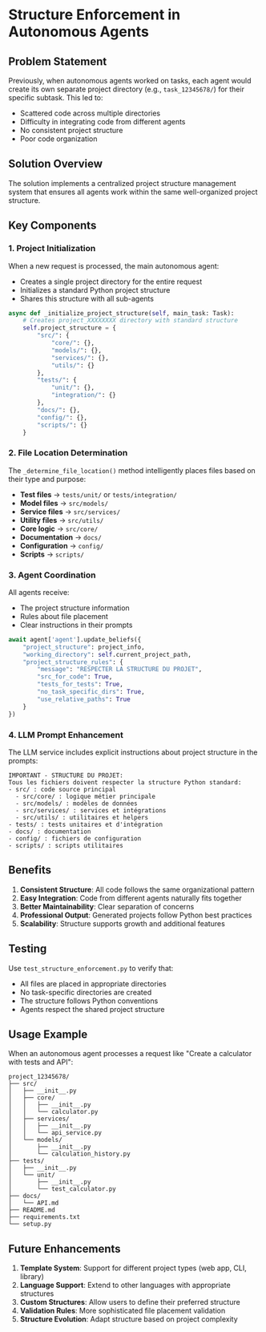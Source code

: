 # Structure Enforcement in Autonomous Agents

## Problem Statement

Previously, when autonomous agents worked on tasks, each agent would create its own separate project directory (e.g., `task_12345678/`) for their specific subtask. This led to:
- Scattered code across multiple directories
- Difficulty in integrating code from different agents
- No consistent project structure
- Poor code organization

## Solution Overview

The solution implements a centralized project structure management system that ensures all agents work within the same well-organized project structure.

## Key Components

### 1. Project Initialization

When a new request is processed, the main autonomous agent:
- Creates a single project directory for the entire request
- Initializes a standard Python project structure
- Shares this structure with all sub-agents

```python
async def _initialize_project_structure(self, main_task: Task):
    # Creates project_XXXXXXXX directory with standard structure
    self.project_structure = {
        "src/": {
            "core/": {},
            "models/": {},
            "services/": {},
            "utils/": {}
        },
        "tests/": {
            "unit/": {},
            "integration/": {}
        },
        "docs/": {},
        "config/": {},
        "scripts/": {}
    }
```

### 2. File Location Determination

The `_determine_file_location()` method intelligently places files based on their type and purpose:

- **Test files** → `tests/unit/` or `tests/integration/`
- **Model files** → `src/models/`
- **Service files** → `src/services/`
- **Utility files** → `src/utils/`
- **Core logic** → `src/core/`
- **Documentation** → `docs/`
- **Configuration** → `config/`
- **Scripts** → `scripts/`

### 3. Agent Coordination

All agents receive:
- The project structure information
- Rules about file placement
- Clear instructions in their prompts

```python
await agent['agent'].update_beliefs({
    "project_structure": project_info,
    "working_directory": self.current_project_path,
    "project_structure_rules": {
        "message": "RESPECTER LA STRUCTURE DU PROJET",
        "src_for_code": True,
        "tests_for_tests": True,
        "no_task_specific_dirs": True,
        "use_relative_paths": True
    }
})
```

### 4. LLM Prompt Enhancement

The LLM service includes explicit instructions about project structure in the prompts:

```
IMPORTANT - STRUCTURE DU PROJET:
Tous les fichiers doivent respecter la structure Python standard:
- src/ : code source principal
  - src/core/ : logique métier principale
  - src/models/ : modèles de données
  - src/services/ : services et intégrations
  - src/utils/ : utilitaires et helpers
- tests/ : tests unitaires et d'intégration
- docs/ : documentation
- config/ : fichiers de configuration
- scripts/ : scripts utilitaires
```

## Benefits

1. **Consistent Structure**: All code follows the same organizational pattern
2. **Easy Integration**: Code from different agents naturally fits together
3. **Better Maintainability**: Clear separation of concerns
4. **Professional Output**: Generated projects follow Python best practices
5. **Scalability**: Structure supports growth and additional features

## Testing

Use `test_structure_enforcement.py` to verify that:
- All files are placed in appropriate directories
- No task-specific directories are created
- The structure follows Python conventions
- Agents respect the shared project structure

## Usage Example

When an autonomous agent processes a request like "Create a calculator with tests and API":

```
project_12345678/
├── src/
│   ├── __init__.py
│   ├── core/
│   │   ├── __init__.py
│   │   └── calculator.py
│   ├── services/
│   │   ├── __init__.py
│   │   └── api_service.py
│   └── models/
│       ├── __init__.py
│       └── calculation_history.py
├── tests/
│   ├── __init__.py
│   └── unit/
│       ├── __init__.py
│       └── test_calculator.py
├── docs/
│   └── API.md
├── README.md
├── requirements.txt
└── setup.py
```

## Future Enhancements

1. **Template System**: Support for different project types (web app, CLI, library)
2. **Language Support**: Extend to other languages with appropriate structures
3. **Custom Structures**: Allow users to define their preferred structure
4. **Validation Rules**: More sophisticated file placement validation
5. **Structure Evolution**: Adapt structure based on project complexity